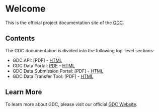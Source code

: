 # Welcome

This is the official project documentation site of the [GDC](https://gdc.nci.nih/gov).

## Contents

The GDC documentation is divided into the following top-level sections:

* GDC API: [PDF] - [HTML](submission/about.md)
* GDC Data Portal: [PDF](Data_Portal/PDF/Data_portal_UG.pdf) - [HTML](Data_Portal/Users_Guide/Getting_Started.md)
* GDC Data Submission Portal: [PDF] - [HTML](Data_Submission_Portal/Users_Guide/Getting_Started.md)
* GDC Data Transfer Tool: [PDF] - [HTML](dictionary/about.md)

## Learn More

To learn more about GDC, please visit our official [GDC Website](https://gdc.nci.nih/gov).
